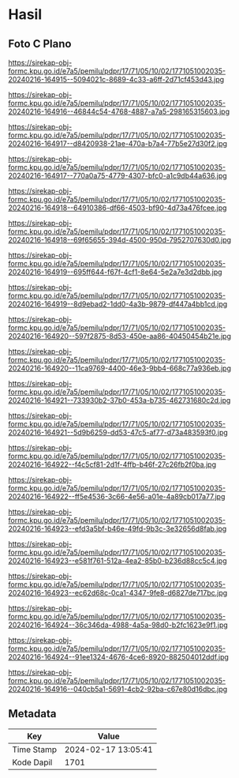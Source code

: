 # Hasil

## Foto C Plano

https://sirekap-obj-formc.kpu.go.id/e7a5/pemilu/pdpr/17/71/05/10/02/1771051002035-20240216-164915--5094021c-8689-4c33-a6ff-2d71cf453d43.jpg

https://sirekap-obj-formc.kpu.go.id/e7a5/pemilu/pdpr/17/71/05/10/02/1771051002035-20240216-164916--46844c54-4768-4887-a7a5-298165315603.jpg

https://sirekap-obj-formc.kpu.go.id/e7a5/pemilu/pdpr/17/71/05/10/02/1771051002035-20240216-164917--d8420938-21ae-470a-b7a4-77b5e27d30f2.jpg

https://sirekap-obj-formc.kpu.go.id/e7a5/pemilu/pdpr/17/71/05/10/02/1771051002035-20240216-164917--770a0a75-4779-4307-bfc0-a1c9db44a636.jpg

https://sirekap-obj-formc.kpu.go.id/e7a5/pemilu/pdpr/17/71/05/10/02/1771051002035-20240216-164918--64910386-df66-4503-bf90-4d73a476fcee.jpg

https://sirekap-obj-formc.kpu.go.id/e7a5/pemilu/pdpr/17/71/05/10/02/1771051002035-20240216-164918--69f65655-394d-4500-950d-7952707630d0.jpg

https://sirekap-obj-formc.kpu.go.id/e7a5/pemilu/pdpr/17/71/05/10/02/1771051002035-20240216-164919--695ff644-f67f-4cf1-8e64-5e2a7e3d2dbb.jpg

https://sirekap-obj-formc.kpu.go.id/e7a5/pemilu/pdpr/17/71/05/10/02/1771051002035-20240216-164919--8d9ebad2-1dd0-4a3b-9879-df447a4bb1cd.jpg

https://sirekap-obj-formc.kpu.go.id/e7a5/pemilu/pdpr/17/71/05/10/02/1771051002035-20240216-164920--597f2875-8d53-450e-aa86-40450454b21e.jpg

https://sirekap-obj-formc.kpu.go.id/e7a5/pemilu/pdpr/17/71/05/10/02/1771051002035-20240216-164920--11ca9769-4400-46e3-9bb4-668c77a936eb.jpg

https://sirekap-obj-formc.kpu.go.id/e7a5/pemilu/pdpr/17/71/05/10/02/1771051002035-20240216-164921--733930b2-37b0-453a-b735-462731680c2d.jpg

https://sirekap-obj-formc.kpu.go.id/e7a5/pemilu/pdpr/17/71/05/10/02/1771051002035-20240216-164921--5d9b6259-dd53-47c5-af77-d73a483593f0.jpg

https://sirekap-obj-formc.kpu.go.id/e7a5/pemilu/pdpr/17/71/05/10/02/1771051002035-20240216-164922--f4c5cf81-2d1f-4ffb-b46f-27c26fb2f0ba.jpg

https://sirekap-obj-formc.kpu.go.id/e7a5/pemilu/pdpr/17/71/05/10/02/1771051002035-20240216-164922--ff5e4536-3c66-4e56-a01e-4a89cb017a77.jpg

https://sirekap-obj-formc.kpu.go.id/e7a5/pemilu/pdpr/17/71/05/10/02/1771051002035-20240216-164923--efd3a5bf-b46e-49fd-9b3c-3e32656d8fab.jpg

https://sirekap-obj-formc.kpu.go.id/e7a5/pemilu/pdpr/17/71/05/10/02/1771051002035-20240216-164923--e581f761-512a-4ea2-85b0-b236d88cc5c4.jpg

https://sirekap-obj-formc.kpu.go.id/e7a5/pemilu/pdpr/17/71/05/10/02/1771051002035-20240216-164923--ec62d68c-0ca1-4347-9fe8-d6827de717bc.jpg

https://sirekap-obj-formc.kpu.go.id/e7a5/pemilu/pdpr/17/71/05/10/02/1771051002035-20240216-164924--36c346da-4988-4a5a-98d0-b2fc1623e9f1.jpg

https://sirekap-obj-formc.kpu.go.id/e7a5/pemilu/pdpr/17/71/05/10/02/1771051002035-20240216-164924--91ee1324-4676-4ce6-8920-882504012ddf.jpg

https://sirekap-obj-formc.kpu.go.id/e7a5/pemilu/pdpr/17/71/05/10/02/1771051002035-20240216-164916--040cb5a1-5691-4cb2-92ba-c67e80d16dbc.jpg


## Metadata

| Key        | Value               |
| ---------- | ------------------- |
| Time Stamp | 2024-02-17 13:05:41 |
| Kode Dapil | 1701                |



